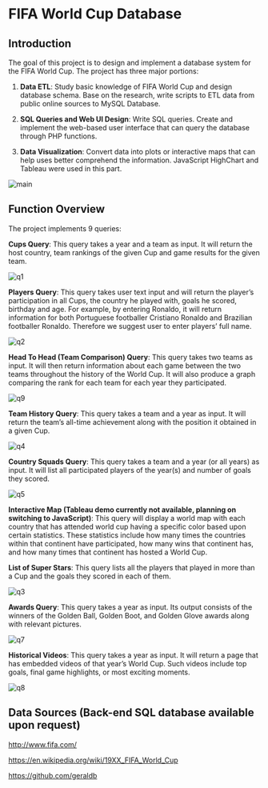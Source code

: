 # FIFA World Cup Database

## Introduction

The goal of this project is to design and implement a database system for the FIFA World Cup. The project has three major portions:

1. **Data ETL**: Study basic knowledge of FIFA World Cup and design database schema. Base on the research, write scripts to ETL data from public online sources to MySQL Database.

2. **SQL Queries and Web UI Design**: Write SQL queries. Create and implement the web-based user interface that can query the database through PHP functions.

3. **Data Visualization**: Convert data into plots or interactive maps that can help uses better comprehend the information. JavaScript HighChart and Tableau were used in this part.

![main](https://cloud.githubusercontent.com/assets/16885033/18914489/59df5a44-855b-11e6-896f-af1e714b1b4a.gif)

## Function Overview

The project implements 9 queries:

**Cups Query**: This query takes a year and a team as input. It will return the host country, team rankings of the given Cup and game results for the given team.

![q1](https://cloud.githubusercontent.com/assets/16885033/18914491/5d02b658-855b-11e6-837c-3dd29c16a21d.gif)

**Players Query**: This query takes user text input and will return the player’s participation in all Cups, the country he played with, goals he scored, birthday and age. For example, by entering Ronaldo, it will return information for both Portuguese footballer Cristiano Ronaldo and Brazilian footballer Ronaldo. Therefore we suggest user to enter players’ full name.

![q2](https://cloud.githubusercontent.com/assets/16885033/18914492/5e53da5a-855b-11e6-9ba0-5709bcbf6a51.gif)

**Head To Head (Team Comparison) Query**: This query takes two teams as input. It will then return information about each game between the two teams throughout the history of the World Cup. It will also produce a graph comparing the rank for each team for each year they participated.

![q9](https://cloud.githubusercontent.com/assets/16885033/18914510/6b82146c-855b-11e6-86f4-c3e0e2b9a37a.gif)

**Team History Query**: This query takes a team and a year as input. It will return the team’s all-time achievement along with the position it obtained in a given Cup.

![q4](https://cloud.githubusercontent.com/assets/16885033/18914495/62ceeb4c-855b-11e6-88d8-99574b735a10.gif)

**Country Squads Query**: This query takes a team and a year (or all years) as input. It will list all participated players of the year(s) and number of goals they scored.

![q5](https://cloud.githubusercontent.com/assets/16885033/18914498/64d6a56a-855b-11e6-9810-d5c9c36bc6ea.gif)

**Interactive Map (Tableau demo currently not available, planning on switching to JavaScript)**: This query will display a world map with each country that has attended world cup having a specific color based upon certain statistics. These statistics include how many times the countries within that continent have participated, how many wins that continent has, and how many times that continent has hosted a World Cup.

**List of Super Stars**: This query lists all the players that played in more than a Cup and the goals they scored in each of them.

![q3](https://cloud.githubusercontent.com/assets/16885033/18914493/5fa66f6c-855b-11e6-96ab-a0a84a27c18a.gif)

**Awards Query**: This query takes a year as input. Its output consists of the winners of the Golden Ball, Golden Boot, and Golden Glove awards along with relevant pictures.

![q7](https://cloud.githubusercontent.com/assets/16885033/18914501/67758f66-855b-11e6-8f96-094cbe22563f.gif)

**Historical Videos**: This query takes a year as input. It will return a page that has embedded videos of that year’s World Cup. Such videos include top goals, final game highlights, or most exciting moments.

![q8](https://cloud.githubusercontent.com/assets/16885033/18914504/694741d6-855b-11e6-875c-8b1219fe43c8.gif)

## Data Sources (Back-end SQL database available upon request)
http://www.fifa.com/ 

https://en.wikipedia.org/wiki/19XX_FIFA_World_Cup 

https://github.com/geraldb
